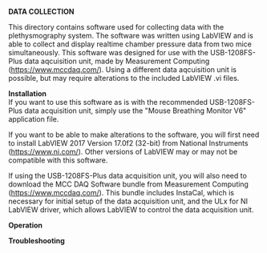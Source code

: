 <b>DATA COLLECTION</b>

This directory contains software used for collecting data with the plethysmography system. The software was written using LabVIEW and is able to collect and display realtime chamber pressure data from two mice simultaneously. This software was designed for use with the USB-1208FS-Plus data aqcuisition unit, made by Measurement Computing (https://www.mccdaq.com/). Using a different data aqcuisition unit is possible, but may require alterations to the included LabVIEW .vi files.

<b>Installation</b><br>
If you want to use this software as is with the recommended USB-1208FS-Plus data acquisition unit, simply use the "Mouse Breathing Monitor V6" application file.

If you want to be able to make alterations to the software, you will first need to install LabVIEW 2017 Version 17.0f2 (32-bit) from National Instruments (https://www.ni.com/). Other versions of LabVIEW may or may not be compatible with this software.

If using the USB-1208FS-Plus data acquisition unit, you will also need to download the MCC DAQ Software bundle from Measurement Computing (https://www.mccdaq.com/). This bundle includes InstaCal, which is necessary for initial setup of the data acquisition unit, and the ULx for NI LabVIEW driver, which allows LabVIEW to control the data acquisition unit.

<b>Operation</b><br>


<b>Troubleshooting</b><br>
